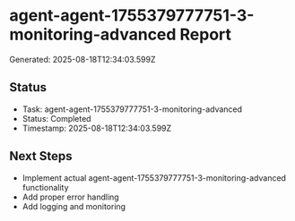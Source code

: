 # agent-agent-1755379777751-3-monitoring-advanced Report

Generated: 2025-08-18T12:34:03.599Z

## Status
- Task: agent-agent-1755379777751-3-monitoring-advanced
- Status: Completed
- Timestamp: 2025-08-18T12:34:03.599Z

## Next Steps
- Implement actual agent-agent-1755379777751-3-monitoring-advanced functionality
- Add proper error handling
- Add logging and monitoring
